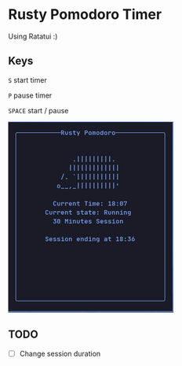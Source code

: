 # Rusty Pomodoro Timer

Using Ratatui :)

## Keys
`S` start timer

`P` pause timer 

`SPACE` start / pause

![example](./assets/screenshot.png)

## TODO
- [ ] Change session duration
